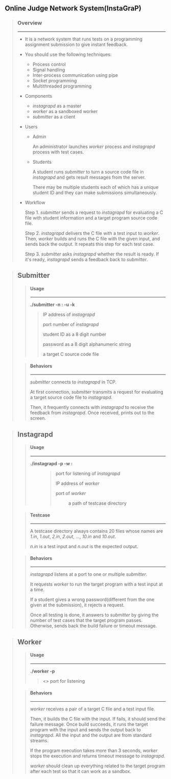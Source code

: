 ## Online Judge Network System(InstaGraP)



> ### Overview
>
> ---
>
> * It is a network system that runs tests on a programming assignment submission to give instant feedback.
>
>   
>
> * You should use the following techniques:
>
>   - Process control
>   - Signal handling
>   - Inter-process communication using pipe
>   - Socket programming
>   - Multithreaded programming
>
>   
>
> * Components
>
>   * *instagrapd* as a master
>   * *worker* as a sandboxed worker
>   * *submitter* as a client
>
>   
>
> * Users
>
>   * Admin
>
>     An administrator launches *worker* process and *instagrapd* process with test cases.
>
>   * Students
>
>     A student runs *submitter* to turn a source code file in *instagrapd* and gets result messages from the server.
>
>     There may be multiple students each of which has a unique student ID and they can make submissions simultaneously.
>
>     
>
> * Workflow
>
>   Step 1. *submitter* sends a request to *instagrapd* for evaluating a C file with student information and a target program source code file.
>
>   Step 2. *instagrapd* delivers the C file with a test input to *worker*. Then, *worker* builds and runs the C file with the given input, and sends back the output. It repeats this step for each test case.
>
>   Step 3. *submitter* asks *instagrapd* whether the result is ready. If it's ready, *instagrapd* sends a feedback back to *submitter*.
>
> 



> ## Submitter
>
> > #### Usage
> >
> > ---
> >
> > **./submitter -n <IP>:<Port> -u <ID> -k <PW> <File>**
> >
> > > <IP> IP address of *instagrapd*
> > >
> > > <Port> port number of *instagrapd*
> > >
> > > <ID> student ID as a 8 digit number
> > >
> > > <PW> password as a 8 digit alphanumeric string
> > >
> > > <File> a target C source code file
>
> > #### Behaviors
> >
> > ---
> >
> > *submitter* connects to *instagrapd* in TCP.
> >
> > At first connection, *submitter* transmits a request for evaluating a target source code file to *instagrapd*.
> >
> > Then, it frequently connects with *instagrapd* to receive the feedback from *instagrapd*. Once received, prints out to the screen.



> ## Instagrapd
>
> > #### Usage
> >
> > ----
> >
> > **./instagrapd -p <Port> -w <IP>:<WPort> <Dir>**
> >
> > > <Port> port for listening of *instagrapd*
> > >
> > > <IP> IP address of *worker*
> > >
> > > <WPort> port of *worker*
> > >
> > > <Dir> a path of testcase directory
>
> > #### Testcase
> >
> > ---
> >
> > A testcase directory always contains 20 files whose names are *1.in*, *1.out*, *2.in*, *2.out*, …, *10.in* and *10.out*.
> >
> > *n.in* is a test input and *n.out* is the expected output.
>
> > #### Behaviors
> >
> > ---
> >
> > *instagrapd* listens at a port to one or multiple *submitter*.
> >
> > It requests *worker* to run the target program with a test input at a time.
> >
> > If a student gives a wrong password(different from the one given at the submission), it rejects a request.
> >
> > Once all testing is done, it answers to *submitter* by giving the number of test cases that the target program passes. Otherwise, sends back the build failure or timeout message.



> ## Worker
>
> > #### Usage
> >
> > ---
> >
> > **./worker -p <Port>**
> >
> > > <<Port>> port for listening
>
> > #### Behaviors
> >
> > ---
> >
> > *worker* receives a pair of a target C file and a test input file.
> >
> > Then, it builds the C file with the input. If fails, it should send the failure message. Once build succeeds, it runs the target program with the input and sends the output back to *instagrapd*. All the input and the output are from standard streams.
> >
> > If the program execution takes more than 3 seconds, *worker* stops the execution and returns timeout message to *instagrapd*.
> >
> > *worker* should clean up everything related to the target program after each test so that it can work as a sandbox.





